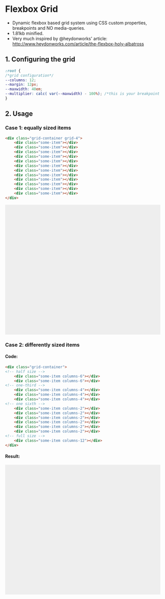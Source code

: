# Flexbox Grid
- Dynamic flexbox based grid system using CSS custom properties, breakpoints and NO media-queries.
- 1.81kb minified. 
- Very much inspired by @heydonworks' article: http://www.heydonworks.com/article/the-flexbox-holy-albatross

## 1. Configuring the grid

```css
:root {
/*grid configuration*/
--columns: 12;
--margin: 12px;
--maxwidth: 40em;
--multiplier: calc( var(--maxwidth) - 100%); /*this is your breakpoint without media queries */
}
```

## 2. Usage
<link rel="stylesheet" id="dashicons-css" href="https://raw.githubusercontent.com/jwdsign/flexbox-grid/master/grid.css" type="text/css" media="all">

### Case 1: equally sized items

```html
<div class="grid-container grid-4">
	<div class="some-item"></div>
	<div class="some-item"></div>
	<div class="some-item"></div>
	<div class="some-item"></div>
	<div class="some-item"></div>
	<div class="some-item"></div>
	<div class="some-item"></div>
	<div class="some-item"></div>
	<div class="some-item"></div>
	<div class="some-item"></div>
	<div class="some-item"></div>
	<div class="some-item"></div>
</div>
```
<style>.some-item{min-height:2.5em; background-color:#eee;}</style>
<div class="grid-container grid-4">
	<div class="some-item"></div>
	<div class="some-item"></div>
	<div class="some-item"></div>
	<div class="some-item"></div>
	<div class="some-item"></div>
	<div class="some-item"></div>
	<div class="some-item"></div>
	<div class="some-item"></div>
	<div class="some-item"></div>
	<div class="some-item"></div>
	<div class="some-item"></div>
	<div class="some-item"></div>
</div>

### Case 2: differently sized items

#### Code:

```html
<div class="grid-container">
<!-- half size -->
	<div class="some-item columns-6"></div>
	<div class="some-item columns-6"></div>
<!-- one-third -->
	<div class="some-item columns-4"></div>
	<div class="some-item columns-4"></div>
	<div class="some-item columns-4"></div>
<!-- one sixth -->
	<div class="some-item columns-2"></div>
	<div class="some-item columns-2"></div>
	<div class="some-item columns-2"></div>
	<div class="some-item columns-2"></div>
	<div class="some-item columns-2"></div>
	<div class="some-item columns-2"></div>
<!-- full size -->
	<div class="some-item columns-12"></div>
</div>
```
#### Result:
<style>.some-item{min-height:2.5em; background-color:#eee;}</style>
<div class="grid-container">
	<div class="some-item columns-6"></div>
	<div class="some-item columns-6"></div>
	<div class="some-item columns-4"></div>
	<div class="some-item columns-4"></div>
	<div class="some-item columns-4"></div>
	<div class="some-item columns-2"></div>
	<div class="some-item columns-2"></div>
	<div class="some-item columns-2"></div>
	<div class="some-item columns-2"></div>
	<div class="some-item columns-2"></div>
	<div class="some-item columns-2"></div>
	<div class="some-item columns-12"></div>
</div>